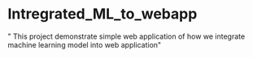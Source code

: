 # Intregrated_ML_to_webapp
" This project demonstrate simple web application of how we integrate machine learning model into web application"  
